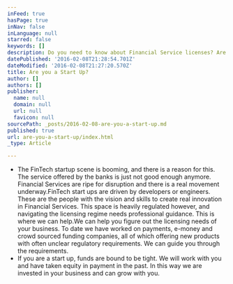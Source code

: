 ```yaml
---
inFeed: true
hasPage: true
inNav: false
inLanguage: null
starred: false
keywords: []
description: Do you need to know about Financial Service licenses? Are funds tight? We can help...
datePublished: '2016-02-08T21:28:54.701Z'
dateModified: '2016-02-08T21:27:20.570Z'
title: Are you a Start Up?
author: []
authors: []
publisher:
  name: null
  domain: null
  url: null
  favicon: null
sourcePath: _posts/2016-02-08-are-you-a-start-up.md
published: true
url: are-you-a-start-up/index.html
_type: Article

---
```

* The FinTech startup scene is booming, and there is 
a reason for this. The service offered by the banks is just not good enough 
anymore. Financial Services are ripe for disruption and there is a real movement 
underway.FinTech start ups are driven by developers or engineers. These 
are the people with the vision and skills to create real innovation in Financial 
Services. This space is heavily regulated however, and navigating the licensing 
regime needs professional guidance. This is where we can help.We can help you 
figure out the licensing needs of your business. To date we have worked on 
payments, e-money and crowd sourced funding companies, all of which 
offering new products with often unclear regulatory requirements. We can guide 
you through the requirements.
* If you are a start up, funds are bound to 
be tight. We will work with you and have taken equity in payment in the past. In 
this way we are invested in your business and can grow with you.